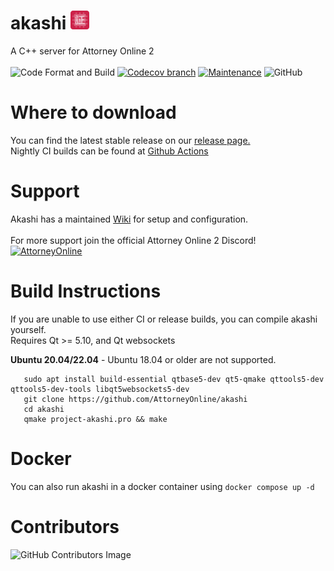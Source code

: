 # akashi <img src="https://github.com/AttorneyOnline/akashi/blob/master/resource/icon/256.png" width=30 height=30>
A C++ server for Attorney Online 2<br><br>
![Code Format and Build](https://github.com/AttorneyOnline/akashi/actions/workflows/main.yml/badge.svg?event=push) [![Codecov branch](https://img.shields.io/codecov/c/gh/AttorneyOnline/akashi/master)](https://app.codecov.io/gh/AttorneyOnline/akashi) [![Maintenance](https://img.shields.io/badge/Maintained%3F-yes-green.svg)](https://GitHub.com/AttorneyOnline/akashi/graphs/commit-activity) ![GitHub](https://img.shields.io/github/license/AttorneyOnline/akashi?color=blue)<br>

# Where to download
You can find the latest stable release on our [release page.](https://github.com/AttorneyOnline/akashi/releases)<br>
Nightly CI builds can be found at [Github Actions](https://github.com/AttorneyOnline/akashi/actions)<br>

# Support
Akashi has a maintained [Wiki](https://github.com/AttorneyOnline/akashi/wiki) for setup and configuration.<br><br>
For more support join the official Attorney Online 2 Discord!<br>
[![AttorneyOnline](https://discordapp.com/api/guilds/278529040497770496/widget.png?style=banner2)](https://discord.gg/wWvQ3pw)

# Build Instructions
If you are unable to use either CI or release builds, you can compile akashi yourself.<br>
Requires Qt >= 5.10, and Qt websockets

**Ubuntu 20.04/22.04** - Ubuntu 18.04 or older are not supported.
```
   sudo apt install build-essential qtbase5-dev qt5-qmake qttools5-dev qttools5-dev-tools libqt5websockets5-dev
   git clone https://github.com/AttorneyOnline/akashi
   cd akashi
   qmake project-akashi.pro && make
```

# Docker
You can also run akashi in a docker container using
`docker compose up -d`

# Contributors
![GitHub Contributors Image](https://contrib.rocks/image?repo=AttorneyOnline/akashi)
